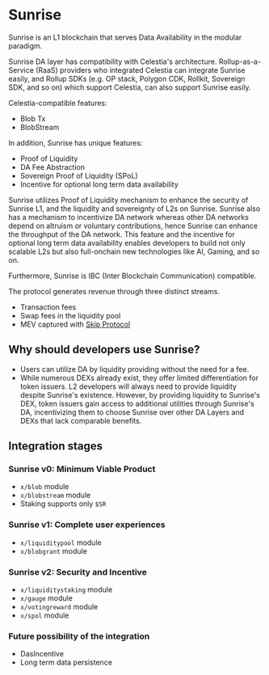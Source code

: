 # Sunrise

Sunrise is an L1 blockchain that serves Data Availability in the modular paradigm.

Sunrise DA layer has compatibility with Celestia's architecture. Rollup-as-a-Service (RaaS) providers who integrated Celestia can integrate Sunrise easily, and Rollup SDKs (e.g. OP stack, Polygon CDK, Rollkit, Sovereign SDK, and so on) which support Celestia, can also support Sunrise easily.

Celestia-compatible features:

* Blob Tx
* BlobStream

In addition, Sunrise has unique features:

* Proof of Liquidity
* DA Fee Abstraction
* Sovereign Proof of Liquidity (SPoL)
* Incentive for optional long term data availability

Sunrise utilizes Proof of Liquidity mechanism to enhance the security of Sunrise L1, and the liquidity and sovereignty of L2s on Sunrise. Sunrise also has a mechanism to incentivize DA network whereas other DA networks depend on altruism or voluntary contributions, hence Sunrise can enhance the throughput of the DA network. This feature and the incentive for optional long term data availability enables developers to build not only scalable L2s but also full-onchain new technologies like AI, Gaming, and so on.

Furthermore, Sunrise is IBC (Inter Blockchain Communication) compatible.

The protocol generates revenue through three distinct streams.

* Transaction fees
* Swap fees in the liquidity pool
* MEV captured with [Skip Protocol](https://docs.skip.money/blocksdk/overview/)

## Why should developers use Sunrise?

* Users can utilize DA by liquidity providing without the need for a fee.
* While numerous DEXs already exist, they offer limited differentiation for token issuers. L2 developers will always need to provide liquidity despite Sunrise's existence. However, by providing liquidity to Sunrise's DEX, token issuers gain access to additional utilities through Sunrise's DA, incentivizing them to choose Sunrise over other DA Layers and DEXs that lack comparable benefits.

## Integration stages

### Sunrise v0: Minimum Viable Product

* `x/blob` module
* `x/blobstream` module
* Staking supports only `$SR`

### Sunrise v1: Complete user experiences

* `x/liquiditypool` module
* `x/blobgrant` module

### Sunrise v2: Security and Incentive

* `x/liquiditystaking` module
* `x/gauge` module
* `x/votingreward` module
* `x/spol` module

### Future possibility of the integration

* DasIncentive
* Long term data persistence
